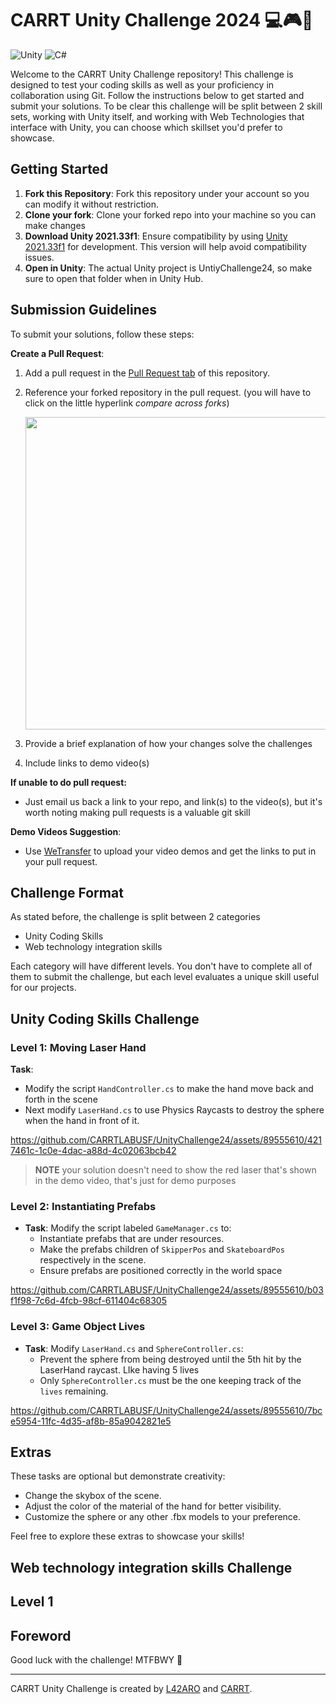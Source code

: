 # CARRT Unity Challenge 2024 💻🎮👾
![Unity](https://img.shields.io/badge/unity-%23000000.svg?style=for-the-badge&logo=unity&logoColor=white)
![C#](https://img.shields.io/badge/c%23-%23239120.svg?style=for-the-badge&logo=csharp&logoColor=white)

Welcome to the CARRT Unity Challenge repository! This challenge is designed to test your coding skills as well as your proficiency in collaboration using Git. Follow the instructions below to get started and submit your solutions. To be clear this challenge will be split between 2 skill sets, working with Unity itself, and working with Web Technologies that interface with Unity, you can choose which skillset you'd prefer to showcase.

## Getting Started

1. **Fork this Repository**: Fork this repository under your account so you can modify it without restriction.
2. **Clone your fork**: Clone your forked repo into your machine so you can make changes
3. **Download Unity 2021.33f1**: Ensure compatibility by using [Unity 2021.33f1](https://unity.com/releases/editor/whats-new/2021.3.33) for development. This version will help avoid compatibility issues.
4. **Open in Unity**: The actual Unity project is UntiyChallenge24, so make sure to open that folder when in Unity Hub.

## Submission Guidelines

To submit your solutions, follow these steps:

**Create a Pull Request**:
   1. Add a pull request in the [Pull Request tab](https://github.com/CARRTLABUSF/UnityChallenge24/pulls) of this repository.
   2. Reference your forked repository in the pull request. (you will have to click on the little hyperlink *compare across forks*)
      
      <img src="https://github.com/CARRTLABUSF/UnityChallenge24/assets/89555610/3630f18b-e085-45b3-81df-2b962b300624" width=500>

   4. Provide a brief explanation of how your changes solve the challenges
   5. Include links to demo video(s)

**If unable to do pull request:**
- Just email us back a link to your repo, and link(s) to the video(s), but it's worth noting making pull requests is a valuable git skill

**Demo Videos Suggestion**:
   - Use [WeTransfer](https://wetransfer.com/) to upload your video demos and get the links to put in your pull request.

## Challenge Format

As stated before, the challenge is split between 2 categories

- Unity Coding Skills
- Web technology integration skills

Each category will have different levels. You don't have to complete all of them to submit the challenge, but each level evaluates a unique skill useful for our projects.

## Unity Coding Skills Challenge
### Level 1: Moving Laser Hand

**Task**:
- Modify the script `HandController.cs` to make the hand move back and forth in the scene
- Next modify `LaserHand.cs` to use Physics Raycasts to destroy the sphere when the hand in front of it.


https://github.com/CARRTLABUSF/UnityChallenge24/assets/89555610/4217461c-1c0e-4dac-a88d-4c02063bcb42

>**NOTE** your solution doesn't need to show the red laser that's shown in the demo video, that's just for demo purposes

### Level 2: Instantiating Prefabs

- **Task**: Modify the script labeled `GameManager.cs` to:
  - Instantiate prefabs that are under resources.
  - Make the prefabs children of `SkipperPos` and `SkateboardPos` respectively in the scene.
  - Ensure prefabs are positioned correctly in the world space

https://github.com/CARRTLABUSF/UnityChallenge24/assets/89555610/b03f1f98-7c6d-4fcb-98cf-611404c68305

### Level 3: Game Object Lives

- **Task**: Modify `LaserHand.cs` and `SphereController.cs`:
  - Prevent the sphere from being destroyed until the 5th hit by the LaserHand raycast. LIke having 5 lives
  - Only `SphereController.cs` must be the one keeping track of the `lives` remaining.

https://github.com/CARRTLABUSF/UnityChallenge24/assets/89555610/7bce5954-11fc-4d35-af8b-85a9042821e5

## Extras

These tasks are optional but demonstrate creativity:

- Change the skybox of the scene.
- Adjust the color of the material of the hand for better visibility.
- Customize the sphere or any other .fbx models to your preference.

Feel free to explore these extras to showcase your skills!

## Web technology integration skills Challenge
## Level 1



## Foreword

Good luck with the challenge! MTFBWY 🚀

---

CARRT Unity Challenge is created by [L42ARO](https://github.com/L42ARO) and [CARRT](https://github.com/CARRTLABUSF).
